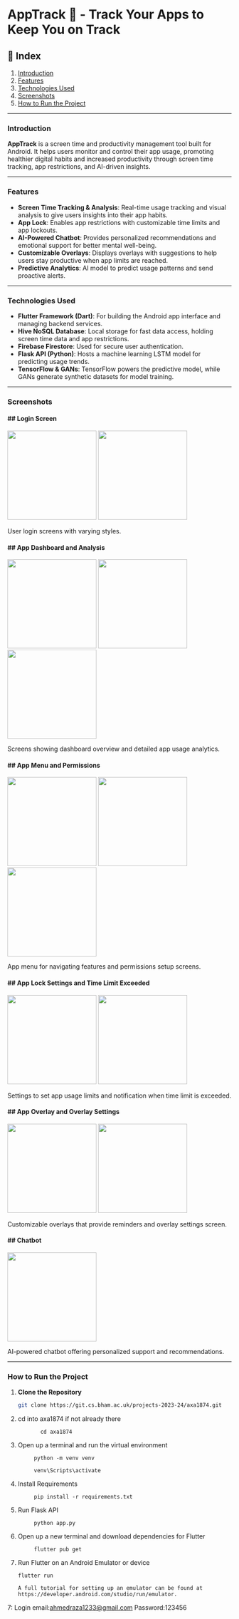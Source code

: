 # AppTrack 📱 - Track Your Apps to Keep You on Track

## 📌 Index
1. [Introduction](#introduction)
2. [Features](#features)
3. [Technologies Used](#technologies-used)
4. [Screenshots](#screenshots)
5. [How to Run the Project](#how-to-run-the-project)

---

### Introduction
**AppTrack** is a screen time and productivity management tool built for Android. It helps users monitor and control their app usage, promoting healthier digital habits and increased productivity through screen time tracking, app restrictions, and AI-driven insights.

---

### Features
- **Screen Time Tracking & Analysis**: Real-time usage tracking and visual analysis to give users insights into their app habits.
- **App Lock**: Enables app restrictions with customizable time limits and app lockouts.
- **AI-Powered Chatbot**: Provides personalized recommendations and emotional support for better mental well-being.
- **Customizable Overlays**: Displays overlays with suggestions to help users stay productive when app limits are reached.
- **Predictive Analytics**: AI model to predict usage patterns and send proactive alerts.

---

### Technologies Used
- **Flutter Framework (Dart)**: For building the Android app interface and managing backend services.
- **Hive NoSQL Database**: Local storage for fast data access, holding screen time data and app restrictions.
- **Firebase Firestore**: Used for secure user authentication.
- **Flask API (Python)**: Hosts a machine learning LSTM model for predicting usage trends.
- **TensorFlow & GANs**: TensorFlow powers the predictive model, while GANs generate synthetic datasets for model training.

---

### Screenshots

#### ## Login Screen  
<p float="left">
   <img src="https://github.com/user-attachments/assets/0675943c-0700-4f7d-bd08-7b52c7a48e65" width="200" />
   <img src="https://github.com/user-attachments/assets/d0390351-59a3-4905-93ba-771e11b4fbbc" width="200" />
</p>
User login screens with varying styles.

#### ## App Dashboard and Analysis
<p float="left">
   <img src="https://github.com/user-attachments/assets/f7e135a0-3e60-4739-85ac-be84e04ffbaf" width="200" />
   <img src="https://github.com/user-attachments/assets/529e69c2-73e3-4ffe-b2b8-1c7f9859786c" width="200" />
   <img src="https://github.com/user-attachments/assets/d7125187-c60f-4889-a0ab-4fd485bd36e8" width="200" />
</p>
Screens showing dashboard overview and detailed app usage analytics.

#### ## App Menu and Permissions
<p float="left">
   <img src="https://github.com/user-attachments/assets/cc445377-a0c9-46c9-9ee0-e9ced4fbb8fc" width="200" />
   <img src="https://github.com/user-attachments/assets/0d2e7d52-7663-4d78-8171-64c8b12ba9be" width="200" />
   <img src="https://github.com/user-attachments/assets/57eaf7e6-1265-49c9-9d1f-50ec175dcb57" width="200" />
</p>
App menu for navigating features and permissions setup screens.

#### ## App Lock Settings and Time Limit Exceeded
<p float="left">
   <img src="https://github.com/user-attachments/assets/82bc2262-7efa-42ee-8b55-288d65f4d8f8" width="200" />
   <img src="https://github.com/user-attachments/assets/bf8e801b-9e9b-4362-bda6-691a015f7836" width="200" />
</p>
Settings to set app usage limits and notification when time limit is exceeded.

#### ## App Overlay and Overlay Settings
<p float="left">
   <img src="https://github.com/user-attachments/assets/e0d36830-1876-438a-9bf3-41776309cc1c" width="200" />
   <img src="https://github.com/user-attachments/assets/ec67d708-f54c-4cc9-9aa1-3a10e4ff886c" width="200" />
</p>
Customizable overlays that provide reminders and overlay settings screen.

#### ## Chatbot
<p float="left">
   <img src="https://github.com/user-attachments/assets/1c47d4b0-cb23-4371-8ff0-277d2d73ca0f" width="200" />
</p>
AI-powered chatbot offering personalized support and recommendations.

---

### How to Run the Project
1. **Clone the Repository**  
   ```bash
   git clone https://git.cs.bham.ac.uk/projects-2023-24/axa1874.git

2.  cd into axa1874 if not already there

               cd axa1874

3. Open up a terminal and run the virtual environment
            
            python -m venv venv

            venv\Scripts\activate

3. Install Requirements

            pip install -r requirements.txt

4. Run Flask API

            python app.py

5. Open up a new terminal and download dependencies for Flutter

            flutter pub get

6. Run Flutter on an Android Emulator or device
       

       flutter run

       A full tutorial for setting up an emulator can be found at https://developer.android.com/studio/run/emulator.


7: Login email:ahmedraza1233@gmail.com
   Password:123456
